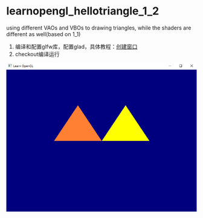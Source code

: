 # learnopengl_hellotriangle_1_2
using different VAOs and VBOs to drawing triangles, while the shaders are different as well(based on 1_1)

1. 编译和配置glfw库，配置glad，具体教程：[创建窗口](https://learnopengl-cn.github.io/01%20Getting%20started/02%20Creating%20a%20window/)
2. checkout编译运行

![image](https://github.com/mrshen/learnopengl_hellotriangle_1_2/raw/master/res_images/example.png)